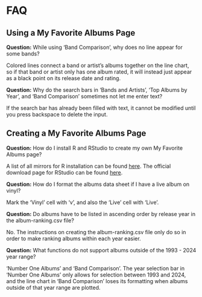 # FAQ

## Using a My Favorite Albums Page

**Question:** While using ‘Band Comparison’, why does no line appear for some bands?

Colored lines connect a band or artist’s albums together on the line chart, so if that band or artist only has one album rated, it will instead just appear as a black point on its release date and rating.

**Question:** Why do the search bars in ‘Bands and Artists’, ‘Top Albums by Year’, and ‘Band Comparison’ sometimes not let me enter text?

If the search bar has already been filled with text, it cannot be modified until you press backspace to delete the input.

## Creating a My Favorite Albums Page

**Question:** How do I install R and RStudio to create my own My Favorite Albums page?

A list of all mirrors for R installation can be found [here](https://cran.r-project.org/mirrors.html). The official download page for RStudio can be found [here](https://posit.co/downloads/).

**Question:** How do I format the albums data sheet if I have a live album on vinyl?

Mark the ‘Vinyl’ cell with ‘v’, and also the ‘Live’ cell with ‘Live’.

**Question:** Do albums have to be listed in ascending order by release year in the album-ranking.csv file?

No. The instructions on creating the album-ranking.csv file only do so in order to make ranking albums within each year easier.

**Question:** What functions do not support albums outside of the 1993 \- 2024 year range?

‘Number One Albums’ and ‘Band Comparison’. The year selection bar in ‘Number One Albums’ only allows for selection between 1993 and 2024, and the line chart in ‘Band Comparison’ loses its formatting when albums outside of that year range are plotted.  
